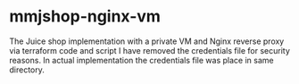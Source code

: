 # mmjshop-nginx-vm
The Juice shop implementation with a private VM and Nginx reverse proxy via terraform code and script 
I have removed the credentials file for security reasons. In actual implementation the credentials file was place in same directory.
